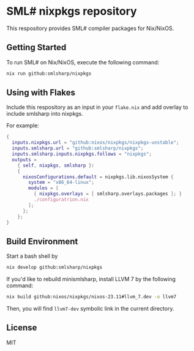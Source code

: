 # SML# nixpkgs repository

This respository provides SML# compiler packages for Nix/NixOS.

## Getting Started

To run SML# on Nix/NixOS, execute the following command:

```sh
nix run github:smlsharp/nixpkgs
```

## Using with Flakes

Include this respository as an input in your `flake.nix` and add overlay
to include smlsharp into nixpkgs.

For example:

```nix
{
  inputs.nixpkgs.url = "github:nixos/nixpkgs/nixpkgs-unstable";
  inputs.smlsharp.url = "github:smlsharp/nixpkgs";
  inputs.smlsharp.inputs.nixpkgs.follows = "nixpkgs";
  outputs =
    { self, nixpkgs, smlsharp }:
    {
      nixosConfigurations.default = nixpkgs.lib.nixosSystem {
        system = "x86_64-linux";
        modules = [
          { nixpkgs.overlays = [ smlsharp.overlays.packages ]; }
          ./configuratrion.nix
        ];
      };
    };
}
```

## Build Environment

Start a bash shell by

```sh
nix develop github:smlsharp/nixpkgs
```

If you'd like to rebuild minismlsharp, install LLVM 7 by the following command:

```sh
nix build github:nixos/nixpkgs/nixos-23.11#llvm_7.dev -o llvm7
```

Then, you will find `llvm7-dev` symbolic link in the current directory.

## License

MIT
